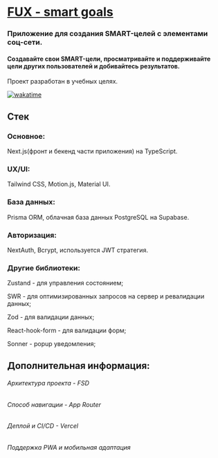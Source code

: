 # [FUX - smart goals](https://fux-realslimpudges-projects.vercel.app/)
### Приложение для создания SMART-целей с элементами соц-сети.
#### Создавайте свои SMART-цели, просматривайте и поддерживайте цели других пользователей и добивайтесь результатов.

Проект разработан в учебных целях.

[![wakatime](https://wakatime.com/badge/user/a3f54ee1-9bca-4626-8188-670932007624/project/43c572b4-a5f7-442b-a384-0293714617da.svg)](https://wakatime.com/badge/user/a3f54ee1-9bca-4626-8188-670932007624/project/43c572b4-a5f7-442b-a384-0293714617da)
## Стек

### Основное:
Next.js(фронт и бекенд части приложения) на TypeScript.

### UX/UI:
Tailwind CSS, Motion.js, Material UI.

### База данных:
Prisma ORM, облачная база данных PostgreSQL на Supabase.

### Авторизация:
NextAuth, Bcrypt, используется JWT стратегия.

### Другие библиотеки:
Zustand - для управления состоянием;

SWR - для оптимизированных запросов на сервер и ревалидации данных;

Zod - для валидации данных;

React-hook-form - для валидации форм;

Sonner - popup уведомления;

## Дополнительная информация:
###### Архитектура проекта - FSD
###### Способ навигации - App Router
###### Деплой и CI/CD - Vercel
###### Поддержка PWA и мобильная адаптация
